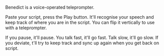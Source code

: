 Benedict is a voice-operated teleprompter.

Paste your script, press the Play button. It'll recognise your speech and keep track of where you are in the script. You can flip it vertically to use with a teleprompter.

If you pause, it'll pause. You talk fast, it'll go fast. Talk slow, it'll go slow. If you deviate, t'll try to keep track and sync up again when you get back on script.
